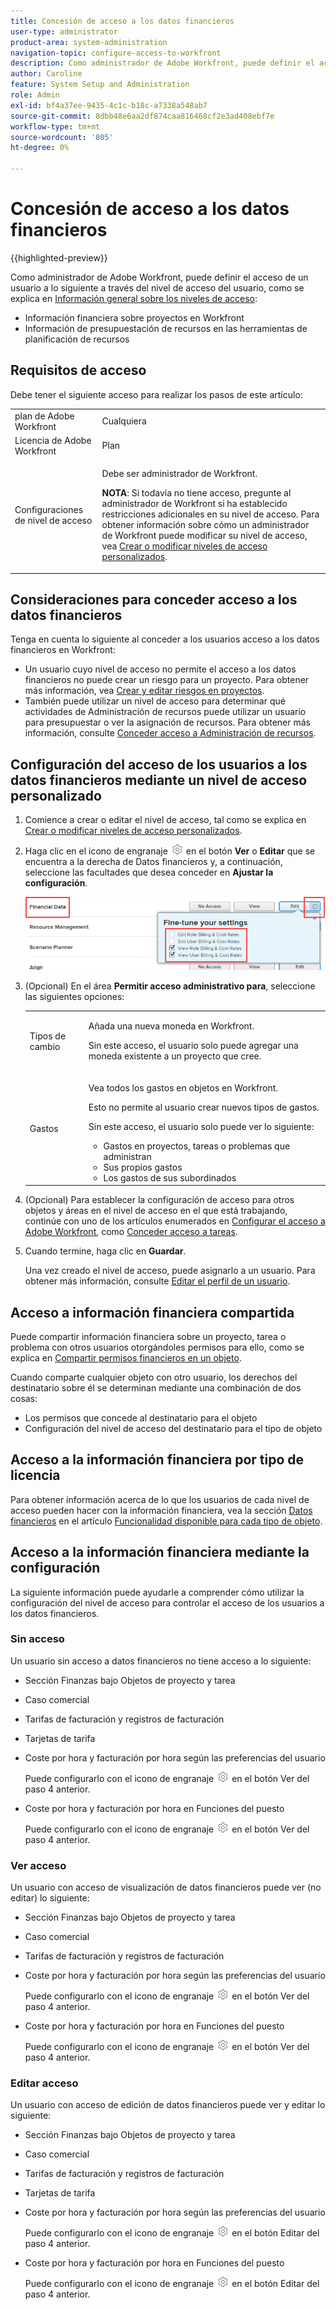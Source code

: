 ```yaml
---
title: Concesión de acceso a los datos financieros
user-type: administrator
product-area: system-administration
navigation-topic: configure-access-to-workfront
description: Como administrador de Adobe Workfront, puede definir el acceso de un usuario a los datos financieros en Workfront a través de su nivel de acceso.
author: Caroline
feature: System Setup and Administration
role: Admin
exl-id: bf4a37ee-9435-4c1c-b18c-a7338a548ab7
source-git-commit: 8dbb48e6aa2df874caa816468cf2e3ad408ebf7e
workflow-type: tm+mt
source-wordcount: '805'
ht-degree: 0%

---
```


# Concesión de acceso a los datos financieros

{{highlighted-preview}}

Como administrador de Adobe Workfront, puede definir el acceso de un usuario a lo siguiente a través del nivel de acceso del usuario, como se explica en [Información general sobre los niveles de acceso](../../../administration-and-setup/add-users/access-levels-and-object-permissions/access-levels-overview.md):

* Información financiera sobre proyectos en Workfront
* Información de presupuestación de recursos en las herramientas de planificación de recursos

## Requisitos de acceso

Debe tener el siguiente acceso para realizar los pasos de este artículo:

<table style="table-layout:auto"> 
 <col> 
 <col> 
 <tbody> 
  <tr> 
   <td role="rowheader">plan de Adobe Workfront</td> 
   <td>Cualquiera</td> 
  </tr> 
  <tr> 
   <td role="rowheader">Licencia de Adobe Workfront</td> 
   <td>Plan</td> 
  </tr> 
  <tr> 
   <td role="rowheader">Configuraciones de nivel de acceso</td> 
   <td> <p>Debe ser administrador de Workfront.</p> <p><b>NOTA</b>: Si todavía no tiene acceso, pregunte al administrador de Workfront si ha establecido restricciones adicionales en su nivel de acceso. Para obtener información sobre cómo un administrador de Workfront puede modificar su nivel de acceso, vea <a href="../../../administration-and-setup/add-users/configure-and-grant-access/create-modify-access-levels.md" class="MCXref xref" data-mc-variable-override="">Crear o modificar niveles de acceso personalizados</a>.</p> </td> 
  </tr> 
 </tbody> 
</table>

## Consideraciones para conceder acceso a los datos financieros

Tenga en cuenta lo siguiente al conceder a los usuarios acceso a los datos financieros en Workfront:

* Un usuario cuyo nivel de acceso no permite el acceso a los datos financieros no puede crear un riesgo para un proyecto. Para obtener más información, vea [Crear y editar riesgos en proyectos](../../../manage-work/projects/define-a-business-case/create-edit-risks-on-projects.md).
* También puede utilizar un nivel de acceso para determinar qué actividades de Administración de recursos puede utilizar un usuario para presupuestar o ver la asignación de recursos. Para obtener más información, consulte [Conceder acceso a Administración de recursos](../../../administration-and-setup/add-users/configure-and-grant-access/grant-access-resource-management.md).

## Configuración del acceso de los usuarios a los datos financieros mediante un nivel de acceso personalizado

1. Comience a crear o editar el nivel de acceso, tal como se explica en [Crear o modificar niveles de acceso personalizados](../../../administration-and-setup/add-users/configure-and-grant-access/create-modify-access-levels.md).
1. Haga clic en el icono de engranaje ![](assets/gear-icon-settings.png) en el botón **Ver** o **Editar** que se encuentra a la derecha de Datos financieros y, a continuación, seleccione las facultades que desea conceder en **Ajustar la configuración**.

   ![](assets/financial-data-fine-tune-nwe.png)

1. (Opcional) En el área **Permitir acceso administrativo para**, seleccione las siguientes opciones:

   <table style="table-layout:auto"> 
    <col> 
    <col> 
    <tbody> 
     <tr> 
      <td role="rowheader">Tipos de cambio</td> 
      <td> <p>Añada una nueva moneda en Workfront.</p> <p>Sin este acceso, el usuario solo puede agregar una moneda existente a un proyecto que cree.</p> </td> 
     </tr> 
     <tr> 
      <td role="rowheader">Gastos</td> 
      <td> <p>Vea todos los gastos en objetos en Workfront.</p> <p>Esto no permite al usuario crear nuevos tipos de gastos.</p> <p>Sin este acceso, el usuario solo puede ver lo siguiente:</p> 
       <ul> 
        <li>Gastos en proyectos, tareas o problemas que administran</li> 
        <li>Sus propios gastos</li> 
        <li>Los gastos de sus subordinados</li> 
       </ul> </td> 
     </tr> 
    </tbody> 
   </table>

1. (Opcional) Para establecer la configuración de acceso para otros objetos y áreas en el nivel de acceso en el que está trabajando, continúe con uno de los artículos enumerados en [Configurar el acceso a Adobe Workfront](../../../administration-and-setup/add-users/configure-and-grant-access/configure-access.md), como [Conceder acceso a tareas](../../../administration-and-setup/add-users/configure-and-grant-access/grant-access-tasks.md).
1. Cuando termine, haga clic en **Guardar**.

   Una vez creado el nivel de acceso, puede asignarlo a un usuario. Para obtener más información, consulte [Editar el perfil de un usuario](../../../administration-and-setup/add-users/create-and-manage-users/edit-a-users-profile.md).

## Acceso a información financiera compartida

Puede compartir información financiera sobre un proyecto, tarea o problema con otros usuarios otorgándoles permisos para ello, como se explica en [Compartir permisos financieros en un objeto](../../../workfront-basics/grant-and-request-access-to-objects/share-financial-permissions-object.md).

<!--
If you make changes here, make them also in the "Grant access to" articles where this snippet had to be converted to text:
* reports, dashboards, and calendars
* financial data
* issue
-->

Cuando comparte cualquier objeto con otro usuario, los derechos del destinatario sobre él se determinan mediante una combinación de dos cosas:

* Los permisos que concede al destinatario para el objeto
* Configuración del nivel de acceso del destinatario para el tipo de objeto

## Acceso a la información financiera por tipo de licencia

Para obtener información acerca de lo que los usuarios de cada nivel de acceso pueden hacer con la información financiera, vea la sección [Datos financieros](../../../administration-and-setup/add-users/access-levels-and-object-permissions/functionality-available-for-each-object-type.md#financia) en el artículo [Funcionalidad disponible para cada tipo de objeto](../../../administration-and-setup/add-users/access-levels-and-object-permissions/functionality-available-for-each-object-type.md).

## Acceso a la información financiera mediante la configuración

La siguiente información puede ayudarle a comprender cómo utilizar la configuración del nivel de acceso para controlar el acceso de los usuarios a los datos financieros.

### Sin acceso

Un usuario sin acceso a datos financieros no tiene acceso a lo siguiente:

* Sección Finanzas bajo Objetos de proyecto y tarea
* Caso comercial
* Tarifas de facturación y registros de facturación
* <span class="preview">Tarjetas de tarifa</span>
* Coste por hora y facturación por hora según las preferencias del usuario

  Puede configurarlo con el icono de engranaje ![](assets/gear-icon-settings.png) en el botón Ver del paso 4 anterior.

* Coste por hora y facturación por hora en Funciones del puesto

  Puede configurarlo con el icono de engranaje ![](assets/gear-icon-settings.png) en el botón Ver del paso 4 anterior.

### Ver acceso

Un usuario con acceso de visualización de datos financieros puede ver (no editar) lo siguiente:

* Sección Finanzas bajo Objetos de proyecto y tarea
* Caso comercial
* Tarifas de facturación y registros de facturación
* Coste por hora y facturación por hora según las preferencias del usuario

  Puede configurarlo con el icono de engranaje ![](assets/gear-icon-settings.png) en el botón Ver del paso 4 anterior.

* Coste por hora y facturación por hora en Funciones del puesto

  Puede configurarlo con el icono de engranaje ![](assets/gear-icon-settings.png) en el botón Ver del paso 4 anterior.

### Editar acceso

Un usuario con acceso de edición de datos financieros puede ver y editar lo siguiente:

* Sección Finanzas bajo Objetos de proyecto y tarea
* Caso comercial
* Tarifas de facturación y registros de facturación
* <span class="preview">Tarjetas de tarifa</span>
* Coste por hora y facturación por hora según las preferencias del usuario

  Puede configurarlo con el icono de engranaje ![](assets/gear-icon-settings.png) en el botón Editar del paso 4 anterior.

* Coste por hora y facturación por hora en Funciones del puesto

  Puede configurarlo con el icono de engranaje ![](assets/gear-icon-settings.png) en el botón Editar del paso 4 anterior.

